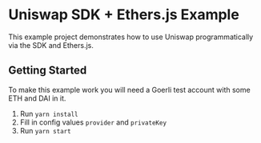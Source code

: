 # Uniswap SDK + Ethers.js Example

This example project demonstrates how to use Uniswap programmatically via the SDK and Ethers.js.

## Getting Started

To make this example work you will need a Goerli test account with some ETH and DAI in it.

1. Run `yarn install`
2. Fill in config values `provider` and `privateKey`
3. Run `yarn start`